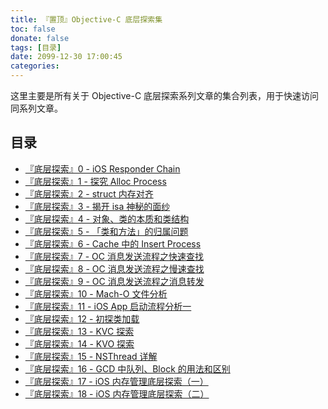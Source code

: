 ```yaml
---
title: 『置顶』Objective-C 底层探索集
toc: false
donate: false
tags: [目录]
date: 2099-12-30 17:00:45
categories:
---
```


这里主要是所有关于 Objective-C 底层探索系列文章的集合列表，用于快速访问同系列文章。

<!-- more -->

## 目录

- [『底层探索』0 - iOS Responder Chain](https://www.muhlenxi.com/2020/09/01/082-responder-chain/)
- [『底层探索』1 - 探究 Alloc Process](https://www.muhlenxi.com/2020/09/05/072-oc-alloc/)
- [『底层探索』2 - struct 内存对齐](https://www.muhlenxi.com/2020/09/08/074-struct-memory-align/)
- [『底层探索』3 - 揭开 isa 神秘的面纱](https://www.muhlenxi.com/2020/09/10/075-isa/)
- [『底层探索』4 - 对象、类的本质和类结构](https://www.muhlenxi.com/2020/09/13/076-class/)
- [『底层探索』5 - 「类和方法」的归属问题](https://www.muhlenxi.com/2020/09/15/077-kind-member/)
- [『底层探索』6 - Cache 中的 Insert Process](https://www.muhlenxi.com/2020/09/19/078-cache-insert/)
- [『底层探索』7 - OC 消息发送流程之快速查找](https://www.muhlenxi.com/2020/09/20/079-msg-send/)
- [『底层探索』8 - OC 消息发送流程之慢速查找](https://www.muhlenxi.com/2020/09/23/080-msg-send-slow-find/)
- [『底层探索』9 - OC 消息发送流程之消息转发](https://www.muhlenxi.com/2020/09/24/081-msg-forward/)
- [『底层探索』10 - Mach-O 文件分析](https://www.muhlenxi.com/2020/09/28/084-mach-o/)
- [『底层探索』11 - iOS App 启动流程分析一](https://www.muhlenxi.com/2020/09/29/085-dyld/)
- [『底层探索』12 - 初探类加载](https://www.muhlenxi.com/2020/10/14/086-load-class/)
- [『底层探索』13 - KVC 探索](https://www.muhlenxi.com/2020/10/29/087-key-value-coding/)
- [『底层探索』14 - KVO 探索](https://www.muhlenxi.com/2020/11/11/088-key-value-observer/)
- [『底层探索』15 - NSThread 详解](https://www.muhlenxi.com/2020/11/12/089-gcd-queue-function/)
- [『底层探索』16 - GCD 中队列、Block 的用法和区别](https://www.muhlenxi.com/2020/11/12/089-gcd-queue-function/)
- [『底层探索』17 - iOS 内存管理底层探索（一）](https://www.muhlenxi.com/2020/11/25/090-memory-management/)
- [『底层探索』18 - iOS 内存管理底层探索（二）](https://www.muhlenxi.com/2020/12/10/091-memory-management-strong/)

